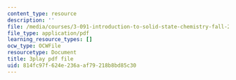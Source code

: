 ```yaml
---
content_type: resource
description: ''
file: /media/courses/3-091-introduction-to-solid-state-chemistry-fall-2018/814fc97f624e236aaf79218b8bd85c30_7NqA49Lb4nU.pdf
file_type: application/pdf
learning_resource_types: []
ocw_type: OCWFile
resourcetype: Document
title: 3play pdf file
uid: 814fc97f-624e-236a-af79-218b8bd85c30
---
```

